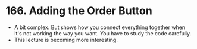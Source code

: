 # 166. Adding the Order Button
- A bit complex. But shows how you connect everything together when it's not working the way you want. You have to study the code carefully.
- This lecture is becoming more interesting. 